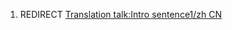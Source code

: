 1.  REDIRECT [Translation talk:Intro sentence1/zh
    CN](Translation_talk:Intro_sentence1/zh_CN "wikilink")